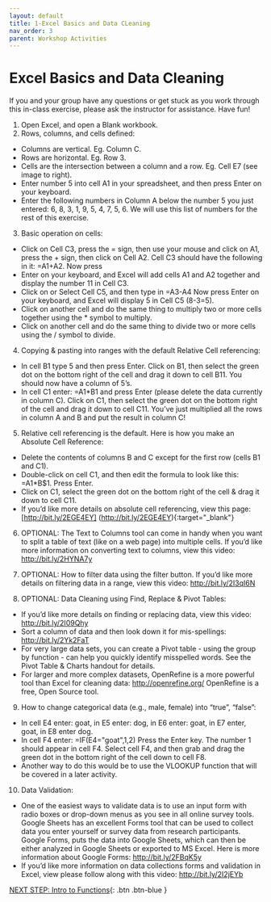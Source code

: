 ```yaml
---
layout: default
title: 1-Excel Basics and Data CLeaning
nav_order: 3
parent: Workshop Activities
---
```

# Excel Basics and Data Cleaning
If you and your group have any questions or get stuck as you work through this in-class exercise, please ask the instructor for assistance.  Have fun!

1. Open Excel, and open a Blank workbook.
2. Rows, columns, and cells defined:
  - Columns are vertical. Eg. Column C.
  - Rows are horizontal. Eg. Row 3.
  - Cells are the intersection between a column and a row. Eg. Cell E7 (see image to right).
  - Enter number 5 into cell A1 in your spreadsheet, and then press Enter on your keyboard.
  - Enter the following numbers in Column A below the number 5 you just entered: 6, 8, 3, 1, 9, 5, 4, 7, 5, 6.  We will use this list of numbers for the rest of this exercise.

3. Basic operation on cells:
  - Click on Cell C3, press the = sign, then use your mouse and click on A1, press the + sign, then click on Cell A2. Cell C3 should have the following in it: =A1+A2. Now press
  - Enter on your keyboard, and Excel will add cells A1 and A2 together and display the number 11 in Cell C3.
  - Click on or Select Cell C5, and then type in =A3-A4   Now press Enter on your keyboard, and Excel will display 5 in Cell C5 (8-3=5).
  - Click on another cell and do the same thing to multiply two or more cells together using the * symbol to multiply.
  - Click on another cell and do the same thing to divide two or more cells using the / symbol to divide.

4. Copying & pasting into ranges with the default Relative Cell referencing:
  - In cell B1 type 5 and then press Enter. Click on B1, then select the green dot on the bottom right of the cell and drag it down to cell B11. You should now have a column of 5’s.
  - In cell C1 enter: =A1*B1 and press Enter (please delete the data currently in column C). Click on C1, then select the green dot on the bottom right of the cell and drag it down to cell C11. You’ve just multiplied all the rows in column A and B and put the result in column C! 

5. Relative cell referencing is the default. Here is how you make an Absolute Cell Reference:
  - Delete the contents of columns B and C except for the first row (cells B1 and C1).
  - Double-click on cell C1, and then edit the formula to look like this: =A1*B$1. Press Enter.
  - Click on C1, select the green dot on the bottom right of the cell & drag it down to cell C11.
  - If you’d like more details on absolute cell referencing, view this page:[http://bit.ly/2EGE4EY] (http://bit.ly/2EGE4EY){:target="_blank"} 

6. OPTIONAL: The Text to Columns tool can come in handy when you want to split a table of text (like on a web page) into multiple cells. If you’d like more information on converting text to columns, view this video: http://bit.ly/2HYNA7y 

7. OPTIONAL: How to filter data using the filter button. If you’d like more details on filtering data in a range, view this video: http://bit.ly/2I3qI6N 

8. OPTIONAL: Data Cleaning using Find, Replace & Pivot Tables: 
  - If you’d like more details on finding or replacing data, view this video: http://bit.ly/2I09Qhy 
  - Sort a column of data and then look down it for mis-spellings: http://bit.ly/2Yk2FaT 
  - For very large data sets, you can create a Pivot table - using the group by function - can help you quickly identify misspelled words. See the Pivot Table & Charts handout for details.
  - For larger and more complex datasets, OpenRefine is a more powerful tool than Excel for cleaning data: http://openrefine.org/  OpenRefine is a free, Open Source tool.

9. How to change categorical data (e.g., male, female) into “true”, “false”:
  - In cell E4 enter: goat, in E5 enter: dog, in E6 enter: goat, in E7 enter, goat, in E8 enter dog.
  - In cell F4 enter: =IF(E4="goat",1,2)   Press the Enter key. The number 1 should appear in cell F4. Select cell F4, and then grab and drag the green dot in the bottom right of the cell down to cell F8.
  - Another way to do this would be to use the VLOOKUP function that will be covered in a later activity.

10. Data Validation:
  - One of the easiest ways to validate data is to use an input form with radio boxes or drop-down menus as you see in all online survey tools. Google Sheets has an excellent Forms tool that can be used to collect data you enter yourself or survey data from research participants. Google Forms, puts the data into Google Sheets, which can then be either analyzed in Google Sheets or exported to MS Excel. Here is more information about Google Forms: http://bit.ly/2FBqK5y 
  - If you’d like more information on data collections forms and validation in Excel, view please follow along with this video: http://bit.ly/2I2jEYb

[NEXT STEP: Intro to Functions](intro-functions.html){: .btn .btn-blue }
